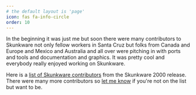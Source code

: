 ```yaml
---
# the default layout is 'page'
icon: fas fa-info-circle
order: 10
---
```


In the beginning it was just me but soon there were many contributors
to Skunkware not only fellow workers in Santa Cruz but folks from
Canada and Europe and Mexico and Australia and all over were
pitching in with ports and tools and documentation and graphics.
It was pretty cool and everybody really enjoyed working on Skunkware.

Here is a [list of Skunkware contributors](https://skunkware.dev/2000/credits.html)
from the Skunkware 2000 release. There were many more contributors so
[let me know](mailto:skunkware@ronrecord.com) if you're not on the list but want to be.
